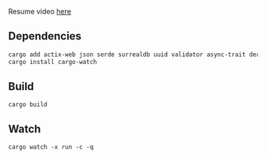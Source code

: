 Resume video [here](https://youtu.be/Rnw-x21kGaA?t=3629)

## Dependencies
```bash
cargo add actix-web json serde surrealdb uuid validator async-trait derive_more
cargo install cargo-watch
```

## Build
`cargo build`

## Watch
`cargo watch -x run -c -q`